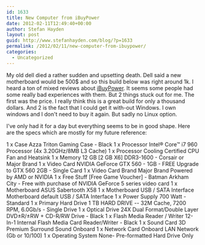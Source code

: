 ```yaml
---
id: 1633
title: New Computer from iBuyPower
date: 2012-02-11T12:49:40+00:00
author: Stefan Hayden
layout: post
guid: http://www.stefanhayden.com/blog/?p=1633
permalink: /2012/02/11/new-computer-from-ibuypower/
categories:
  - Uncategorized
---
```

My old dell died a rather sudden and upsetting death. Dell said a new motherboard would be 500$ and so this build below was right around 1k. I heard a ton of mixed reviews about <a href="http://www.ibuypower.com/">iBuyPower</a>. It seems some people had some really bad experiences with them. But 2 things stuck out for me. The first was the price. I really think this is a great build for only a thousand dollars. And 2 is the fact that I could get it with-out Windows. I own windows and I don't need to buy it again. But sadly no Linux option.

I've only had it for a day but everything seems to be in good shape. Here are the specs which are mostly for my future reference:

1 x Case Azza Triton Gaming Case - Black
1 x Processor Intel® Core™ i7 960 Processor (4x 3.20GHz/8MB L3 Cache)
1 x Processor Cooling Certified CPU Fan and Heatsink
1 x Memory 12 GB [2 GB X6] DDR3-1600 - Corsair or Major Brand
1 x Video Card NVIDIA GeForce GTX 560 - 1GB - FREE Upgrade to GTX 560 2GB - Single Card
1 x Video Card Brand Major Brand Powered by AMD or NVIDIA
1 x Free Stuff [Free Game Voucher] - Batman Arkham City - Free with purchase of NVIDIA GeForce 5 series video card
1 x Motherboard ASUS Sabertooth X58
1 x Motherboard USB / SATA Interface Motherboard default USB / SATA Interface
1 x Power Supply 700 Watt - Standard
1 x Primary Hard Drive 1 TB HARD DRIVE -- 32M Cache, 7200 RPM, 6.0Gb/s - Single Drive
1 x Optical Drive 24X Dual Format/Double Layer DVD±R/±RW + CD-R/RW Drive - Black
1 x Flash Media Reader / Writer 12-In-1 Internal Flash Media Card Reader/Writer - Black
1 x Sound Card 3D Premium Surround Sound Onboard
1 x Network Card Onboard LAN Network (Gb or 10/100)
1 x Operating System None- Pre-formatted Hard Drive Only